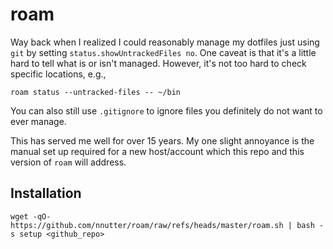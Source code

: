 # roam

Way back when I realized I could reasonably manage my dotfiles just using `git` by setting `status.showUntrackedFiles no`.
One caveat is that it's a little hard to tell what is or isn't managed.
However, it's not too hard to check specific locations, e.g.,

```
roam status --untracked-files -- ~/bin
```

You can also still use `.gitignore` to ignore files you definitely do not want to ever manage.

This has served me well for over 15 years.
My one slight annoyance is the manual set up required for a new host/account which this repo and this version of `roam` will address.

## Installation

```
wget -qO- https://github.com/nnutter/roam/raw/refs/heads/master/roam.sh | bash -s setup <github_repo>
```
